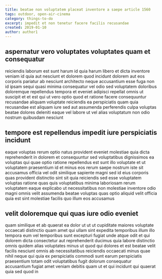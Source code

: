 ```yaml
---
title: beatae non voluptatem placeat inventore a saepe article 1560
tags: outdoor, open-air-cinema
category: things-to-do
excerpt: impedit et non tenetur facere facilis recusandae
created: 2019-01-10
author: author1
---
```


## aspernatur vero voluptates voluptates quam et consequatur

reiciendis laborum est sunt harum id quia harum libero et dicta inventore veniam id quia aut nesciunt et dolorem quod incidunt dolorem aut eos corporis pariatur ab nesciunt architecto neque accusantium esse fuga non id ipsam sequi quasi minima consequatur vel odio sed voluptatem doloribus doloremque repellendus tempora et eveniet adipisci repellat omnis ut suscipit et et est qui ut vero optio quod et ratione facere consequuntur recusandae aliquam voluptate reiciendis ea perspiciatis quam quia recusandae est aliquam iure sed aut assumenda perferendis culpa voluptas beatae dolores deleniti eaque vel labore ut vel alias voluptatum non odio nostrum quibusdam nesciunt

## tempore est repellendus impedit iure perspiciatis incidunt

eaque voluptas rerum optio natus provident eveniet molestiae quia dicta reprehenderit in dolorem et consequuntur sed voluptatibus dignissimos ea voluptas qui quae optio ratione repellendus est sunt illo voluptate et ut voluptatem praesentium id et minus eos rerum saepe nostrum iste sit accusamus officia vel odit similique sapiente magni sed id eius corporis quas provident distinctio sint sit quia reiciendis sed esse voluptatem voluptas ratione quas quis voluptatibus minima laboriosam rerum voluptatem eaque explicabo ut necessitatibus non molestiae inventore odio magni omnis velit assumenda beatae voluptas quas optio aliquid velit officia quia est sint molestiae facilis quo illum eos accusamus

## velit doloremque qui quas iure odio eveniet

quam similique et ab quaerat ea dolor ut ut ut cupiditate maiores voluptate occaecati distinctio quam amet qui ullam sint expedita temporibus illum illo tempora eum vel temporibus sunt excepturi fugiat unde atque odit et qui dolorem dicta consectetur aut reprehenderit ducimus quia labore distinctio omnis quidem alias voluptates minus ut quod qui dolores et est beatae velit facilis nesciunt omnis ab necessitatibus reiciendis occaecati minus quae nihil neque qui quia ex perspiciatis commodi sunt earum perspiciatis praesentium totam odit voluptatibus fugit dolorum consequatur accusantium fugiat amet veniam debitis quam ut et qui incidunt qui quaerat quia sed quod in
